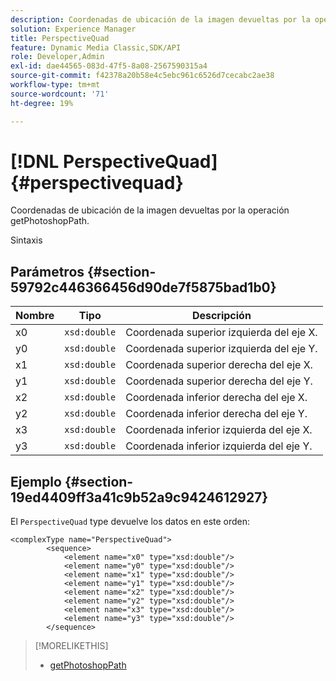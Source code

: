 ```yaml
---
description: Coordenadas de ubicación de la imagen devueltas por la operación getPhotoshopPath.
solution: Experience Manager
title: PerspectiveQuad
feature: Dynamic Media Classic,SDK/API
role: Developer,Admin
exl-id: dae44565-083d-47f5-8a08-2567590315a4
source-git-commit: f42378a20b58e4c5ebc961c6526d7cecabc2ae38
workflow-type: tm+mt
source-wordcount: '71'
ht-degree: 19%

---
```


# [!DNL PerspectiveQuad]{#perspectivequad}

Coordenadas de ubicación de la imagen devueltas por la operación getPhotoshopPath.

Sintaxis

## Parámetros {#section-59792c446366456d90de7f5875bad1b0}

| Nombre | Tipo | Descripción |
|---|---|---|
| x0 | `xsd:double` | Coordenada superior izquierda del eje X. |
| y0 | `xsd:double` | Coordenada superior izquierda del eje Y. |
| x1 | `xsd:double` | Coordenada superior derecha del eje X. |
| y1 | `xsd:double` | Coordenada superior derecha del eje Y. |
| x2 | `xsd:double` | Coordenada inferior derecha del eje X. |
| y2 | `xsd:double` | Coordenada inferior derecha del eje Y. |
| x3 | `xsd:double` | Coordenada inferior izquierda del eje X. |
| y3 | `xsd:double` | Coordenada inferior izquierda del eje Y. |

## Ejemplo {#section-19ed4409ff3a41c9b52a9c9424612927}

El `PerspectiveQuad` type devuelve los datos en este orden:

```
<complexType name="PerspectiveQuad">
        <sequence>
            <element name="x0" type="xsd:double"/>
            <element name="y0" type="xsd:double"/>
            <element name="x1" type="xsd:double"/>
            <element name="y1" type="xsd:double"/>
            <element name="x2" type="xsd:double"/>
            <element name="y2" type="xsd:double"/>
            <element name="x3" type="xsd:double"/>
            <element name="y3" type="xsd:double"/>
        </sequence>
```

>[!MORELIKETHIS]
>
>* [getPhotoshopPath](../../operations/c-operations-intro/c-methods/r-get-photoshop-path.md#reference-545f902f84194951ac04e947fdc803b9)

